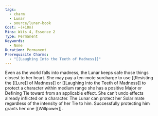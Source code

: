 ```yaml
---
tags:
  - charm
  - Lunar
  - source/lunar-book
Cost: —(+10m)
Mins: Wits 4, Essence 2
Type: Permanent
Keywords:
  - None
Duration: Permanent
Prerequisite Charms:
  - "[[Laughing Into the Teeth of Madness]]"
---
```

Even as the world falls into madness, the Lunar keeps safe those things closest to her heart. She may pay a ten-mote surcharge to use [[Resisting the [[Lure]] of Madness]] or [[Laughing Into the Teeth of Madness]] to protect a character within medium range she has a positive Major or Defining Tie toward from an applicable effect. She can’t undo effects already inflicted on a character. The Lunar can protect her Solar mate regardless of the intensity of her Tie to him. Successfully protecting him grants her one [[Willpower]].